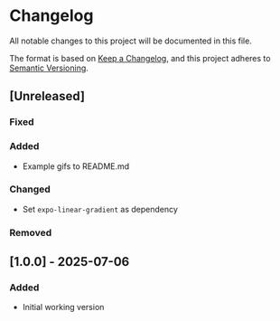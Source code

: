 # Changelog

All notable changes to this project will be documented in this file.

The format is based on [Keep a Changelog](https://keepachangelog.com/en/1.1.0/),
and this project adheres to [Semantic Versioning](https://semver.org/spec/v2.0.0.html).

## [Unreleased]

### Fixed

### Added

- Example gifs to README.md

### Changed

- Set `expo-linear-gradient` as dependency

### Removed

## [1.0.0] - 2025-07-06

### Added

- Initial working version
